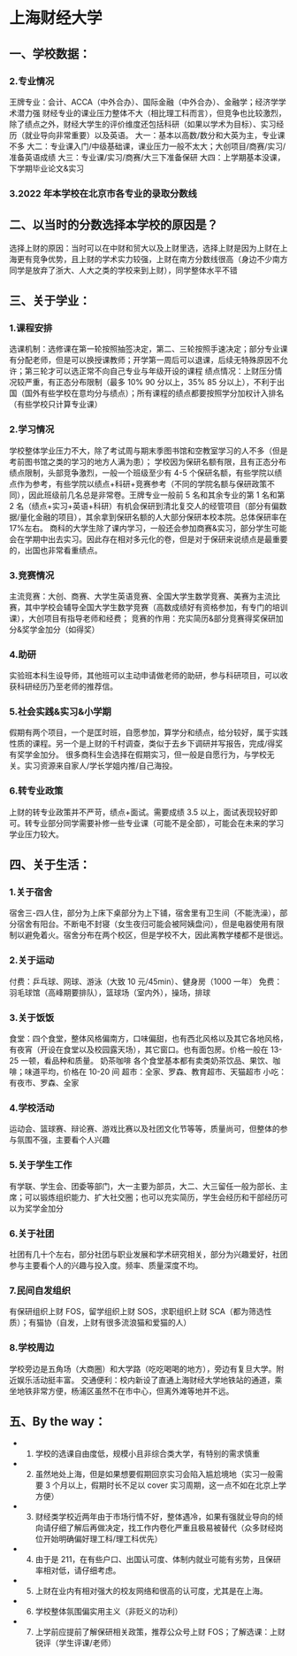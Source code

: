 # 上海财经大学

## 一、学校数据：

### 2.专业情况

王牌专业：会计、ACCA（中外合办）、国际金融（中外合办）、金融学；经济学学术潜力强
财经专业的课业压力整体不大（相比理工科而言），但竞争也比较激烈，除了绩点之外，财经大学生的评价维度还包括科研（如果以学术为目标）、实习经历（就业导向非常重要）以及英语。
大一：基本以高数/数分和大英为主，专业课不多
大二：专业课入门/中级基础课，课业压力一般不太大；大创项目/商赛/实习/准备英语成绩
大三：专业课/实习/商赛/大三下准备保研
大四：上学期基本没课，下学期毕业论文&实习

### 3.2022 年本学校在北京市各专业的录取分数线

## 二、以当时的分数选择本学校的原因是？

选择上财的原因：当时可以在中财和贸大以及上财里选，选择上财是因为上财在上海更有竞争优势，且上财的学术实力较强，上财在南方分数线很高（身边不少南方同学是放弃了浙大、人大之类的学校来到上财），同学整体水平不错

## 三、关于学业：

### 1.课程安排

选课机制：选修课在第一轮按照抽签决定，第二、三轮按照手速决定；部分专业课有分配老师，但是可以换授课教师；开学第一周后可以退课，后续无特殊原因不允许；第三轮才可以选正常不向自己专业与年级开设的课程
绩点情况：上财压分情况较严重，有正态分布限制（最多 10% 90 分以上，35% 85 分以上），不利于出国（国外有些学校在意均分与绩点）；所有课程的绩点都要按照学分加权计入排名（有些学校只计算专业课）

### 2.学习情况

学校整体学业压力不大，除了考试周与期末季图书馆和空教室学习的人不多（但是考前图书馆之类的学习的地方人满为患）；
学校因为保研名额有限，且有正态分布绩点限制，头部竞争激烈，一般一个班级至少有 4-5 个保研名额，有些学院以绩点作为参考，有些学院以绩点+科研+竞赛参考（不同的学院名额与保研政策不同），因此班级前几名总是非常卷。王牌专业一般前 5 名和其余专业的第 1 名和第 2 名（绩点+实习+英语+科研）有机会保研到清北复交人的经管项目（部分有偏数据/量化金融的项目），其余拿到保研名额的人大部分保研本校本院。总体保研率在 17%左右。
商科的大学生除了课内学习，一般还会参加商赛&实习，部分学生可能会在学期中出去实习。因此存在相对多元化的卷，但是对于保研来说绩点是最重要的，出国也非常看重绩点。

### 3.竞赛情况

主流竞赛：大创、商赛、大学生英语竞赛、全国大学生数学竞赛、美赛为主流比赛，其中学校会辅导全国大学生数学竞赛（高数成绩好有资格参加，有专门的培训课），大创项目有指导老师和经费；
竞赛的作用：充实简历&部分竞赛得奖保研加分&奖学金加分（如得奖）

### 4.助研

实验班本科生设导师，其他班可以主动申请做老师的助研，参与科研项目，可以收获科研经历乃至老师的推荐信。

### 5.社会实践&实习&小学期

假期有两个项目，一个是匡时班，自愿参加，算学分和绩点，给分较好，属于实践性质的课程。另一个是上财的千村调查，类似于去乡下调研并写报告，完成/得奖有奖学金加分。
很多商科生会选择在假期实习，但一般是自愿行为，与学校无关。实习资源来自家人/学长学姐内推/自己海投。

### 6.转专业政策

上财的转专业政策并不严苛，绩点+面试。需要成绩 3.5 以上，面试表现较好即可。转专业部分同学需要补修一些专业课（可能不是全部），可能会在未来的学习学业压力较大。

## 四、关于生活：

### 1.关于宿舍

宿舍三-四人住，部分为上床下桌部分为上下铺，宿舍里有卫生间（不能洗澡），部分宿舍有阳台。不断电不封寝（女生夜归可能会被阿姨盘问），但是电器使用有限制以避免着火。宿舍分布在两个校区，但是学校不大，因此离教学楼都不是很远。

### 2.关于运动

付费：乒乓球、网球、游泳（大致 10 元/45min）、健身房（1000 一年）
免费：羽毛球馆（高峰期要排队），篮球场（室内外），操场，排球

### 3.关于饭饭

食堂：四个食堂，整体风格偏南方，口味偏甜，也有西北风格以及其它各地风格，有夜宵（开设在食堂以及校园露天场），其它窗口。也有面包房。价格一般在 13-25 一顿，看品种和质量。
奶茶咖啡 各个食堂基本都有卖类奶茶饮品、果饮、咖啡；味道平均，价格在 10-20 间
超市：全家、罗森、教育超市、天猫超市
小吃：有夜市、罗森、全家

### 4.学校活动

运动会、篮球赛、辩论赛、游戏比赛以及社团文化节等等，质量尚可，但整体的参与氛围不强，主要看个人兴趣

### 5.关于学生工作

有学联、学生会、团委等部门，大一主要为部员，大二、大三留任一般为部长、主席；可以锻炼组织能力、扩大社交圈；也可以充实简历，学生会经历和干部经历可以为奖学金加分

### 6.关于社团

社团有几十个左右，部分社团与职业发展和学术研究相关，部分为兴趣爱好，社团参与主要看个人的兴趣与投入度。频率、质量深度不均。

### 7.民间自发组织

有保研组织上财 FOS，留学组织上财 SOS，求职组织上财 SCA（都为筛选性质）；有猫协（自发，上财有很多流浪猫和爱猫的人）

### 8.学校周边

学校旁边是五角场（大商圈）和大学路（吃吃喝喝的地方），旁边有复旦大学。附近娱乐活动挺丰富。
交通便利：校内新设了直通上海财经大学地铁站的通道，乘坐地铁非常方便，杨浦区虽然不在市中心，但离外滩等地并不远。

## 五、By the way：

- 1. 学校的选课自由度低，规模小且非综合类大学，有特别的需求慎重
- 2. 虽然地处上海，但是如果想要假期回京实习会陷入尴尬境地（实习一般需要 3 个月以上，假期时长不足以 cover 实习周期，这一点不如在北京上学方便）
- 3. 财经类学校近两年由于市场行情不好，整体遇冷，如果有强就业导向的倾向请仔细了解后再做决定，找工作内卷化严重且极易被替代（众多财经岗位开始明确偏好理工科/理工科优先）
- 4. 由于是 211，在有些户口、出国认可度、体制内就业可能有劣势，且保研率相对低，请仔细考虑。
- 5. 上财在业内有相对强大的校友网络和很高的认可度，尤其是在上海。
- 6. 学校整体氛围偏实用主义（非贬义的功利）
- 7. 上学前应提前了解保研相关政策，推荐公众号上财 FOS；了解选课：上财锐评（学生评课/老师）

